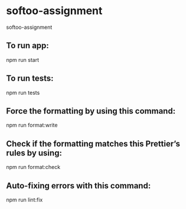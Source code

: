 # softoo-assignment
softoo-assignment

## To run app:
npm run start

## To run tests:
npm run tests

## Force the formatting by using this command:
npm run format:write

## Check if the formatting matches this Prettier’s rules by using:
npm run format:check

## Auto-fixing errors with this command:
npm run lint:fix

